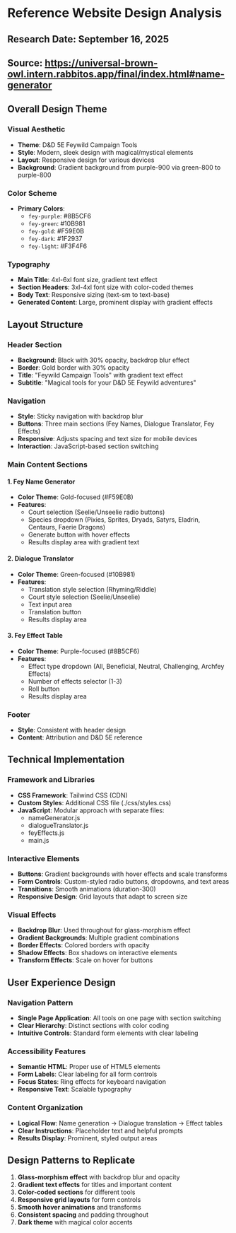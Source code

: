 # Reference Website Design Analysis

## Research Date: September 16, 2025
## Source: https://universal-brown-owl.intern.rabbitos.app/final/index.html#name-generator

## Overall Design Theme

### Visual Aesthetic
- **Theme**: D&D 5E Feywild Campaign Tools
- **Style**: Modern, sleek design with magical/mystical elements
- **Layout**: Responsive design for various devices
- **Background**: Gradient background from purple-900 via green-800 to purple-800

### Color Scheme
- **Primary Colors**:
  - `fey-purple`: #8B5CF6
  - `fey-green`: #10B981
  - `fey-gold`: #F59E0B
  - `fey-dark`: #1F2937
  - `fey-light`: #F3F4F6

### Typography
- **Main Title**: 4xl-6xl font size, gradient text effect
- **Section Headers**: 3xl-4xl font size with color-coded themes
- **Body Text**: Responsive sizing (text-sm to text-base)
- **Generated Content**: Large, prominent display with gradient effects

## Layout Structure

### Header Section
- **Background**: Black with 30% opacity, backdrop blur effect
- **Border**: Gold border with 30% opacity
- **Title**: "Feywild Campaign Tools" with gradient text effect
- **Subtitle**: "Magical tools for your D&D 5E Feywild adventures"

### Navigation
- **Style**: Sticky navigation with backdrop blur
- **Buttons**: Three main sections (Fey Names, Dialogue Translator, Fey Effects)
- **Responsive**: Adjusts spacing and text size for mobile devices
- **Interaction**: JavaScript-based section switching

### Main Content Sections

#### 1. Fey Name Generator
- **Color Theme**: Gold-focused (#F59E0B)
- **Features**:
  - Court selection (Seelie/Unseelie radio buttons)
  - Species dropdown (Pixies, Sprites, Dryads, Satyrs, Eladrin, Centaurs, Faerie Dragons)
  - Generate button with hover effects
  - Results display area with gradient text

#### 2. Dialogue Translator
- **Color Theme**: Green-focused (#10B981)
- **Features**:
  - Translation style selection (Rhyming/Riddle)
  - Court style selection (Seelie/Unseelie)
  - Text input area
  - Translation button
  - Results display area

#### 3. Fey Effect Table
- **Color Theme**: Purple-focused (#8B5CF6)
- **Features**:
  - Effect type dropdown (All, Beneficial, Neutral, Challenging, Archfey Effects)
  - Number of effects selector (1-3)
  - Roll button
  - Results display area

### Footer
- **Style**: Consistent with header design
- **Content**: Attribution and D&D 5E reference

## Technical Implementation

### Framework and Libraries
- **CSS Framework**: Tailwind CSS (CDN)
- **Custom Styles**: Additional CSS file (./css/styles.css)
- **JavaScript**: Modular approach with separate files:
  - nameGenerator.js
  - dialogueTranslator.js
  - feyEffects.js
  - main.js

### Interactive Elements
- **Buttons**: Gradient backgrounds with hover effects and scale transforms
- **Form Controls**: Custom-styled radio buttons, dropdowns, and text areas
- **Transitions**: Smooth animations (duration-300)
- **Responsive Design**: Grid layouts that adapt to screen size

### Visual Effects
- **Backdrop Blur**: Used throughout for glass-morphism effect
- **Gradient Backgrounds**: Multiple gradient combinations
- **Border Effects**: Colored borders with opacity
- **Shadow Effects**: Box shadows on interactive elements
- **Transform Effects**: Scale on hover for buttons

## User Experience Design

### Navigation Pattern
- **Single Page Application**: All tools on one page with section switching
- **Clear Hierarchy**: Distinct sections with color coding
- **Intuitive Controls**: Standard form elements with clear labeling

### Accessibility Features
- **Semantic HTML**: Proper use of HTML5 elements
- **Form Labels**: Clear labeling for all form controls
- **Focus States**: Ring effects for keyboard navigation
- **Responsive Text**: Scalable typography

### Content Organization
- **Logical Flow**: Name generation → Dialogue translation → Effect tables
- **Clear Instructions**: Placeholder text and helpful prompts
- **Results Display**: Prominent, styled output areas

## Design Patterns to Replicate
1. **Glass-morphism effect** with backdrop blur and opacity
2. **Gradient text effects** for titles and important content
3. **Color-coded sections** for different tools
4. **Responsive grid layouts** for form controls
5. **Smooth hover animations** and transforms
6. **Consistent spacing** and padding throughout
7. **Dark theme** with magical color accents